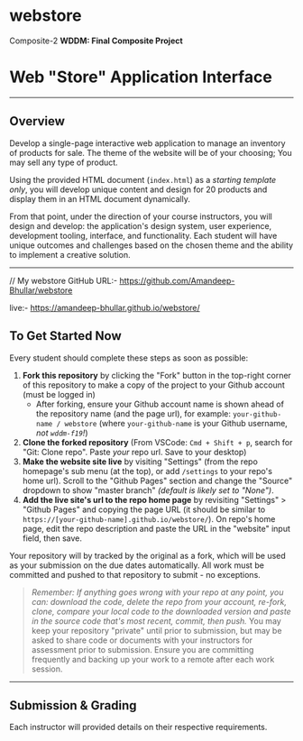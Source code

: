 # webstore
Composite-2
**WDDM: Final Composite Project**
# Web "Store" Application Interface

---

## Overview

Develop a single-page interactive web application to manage an inventory of products for sale. The theme of the website will be of your choosing; You may sell any type of product.

Using the provided HTML document (`index.html`) as a *starting template only*, you will develop unique content and design for 20 products and display them in an HTML document dynamically. 

From that point, under the direction of your course instructors, you will design and develop: the application's design system, user experience, development tooling, interface, and functionality. Each student will have unique outcomes and challenges based on the chosen theme and the ability to implement a creative solution.

---

//
My webstore GitHub URL:-
https://github.com/Amandeep-Bhullar/webstore

live:- https://amandeep-bhullar.github.io/webstore/




## To Get Started Now

Every student should complete these steps as soon as possible:

1. **Fork this repository** by clicking the "Fork" button in the top-right corner of this repository to make a copy of the project to your Github account (must be logged in)
   - After forking, ensure your Github account name is shown ahead of the repository name (and the page url), for example: `your-github-name / webstore` (where `your-github-name` is your Github username, *not `wddm-f19`!*)
2. **Clone the forked repository** (From VSCode: `Cmd + Shift + p`, search for "Git: Clone repo". Paste *your* repo url. Save to your desktop)
3. **Make the website site live** by visiting "Settings" (from the repo homepage's sub menu (at the top), or add `/settings` to your repo's home url). Scroll to the "Github Pages" section and change the "Source" dropdown to show "master branch" *(default is likely set to "None")*.
4. **Add the live site's url to the repo home page** by revisiting "Settings" > "Github Pages" and copying the page URL (it should be similar to `https://[your-github-name].github.io/webstore/`). On repo's home page, edit the repo description and paste the URL in the "website" input field, then save.

Your repository will by tracked by the original as a fork, which will be used as your submission on the due dates automatically. All work must be committed and pushed to that repository to submit - no exceptions. 

> *Remember: If anything goes wrong with your repo at any point, you can: download the code, delete the repo from your account, re-fork, clone, compare your local code to the downloaded version and paste in the source code that's most recent, commit, then push.*
You may keep your repository "private" until prior to submission, but may be asked to share code or documents with your instructors for assessment prior to submission. Ensure you are committing frequently and backing up your work to a remote after each work session.

---

## Submission & Grading

Each instructor will provided details on their respective requirements.
